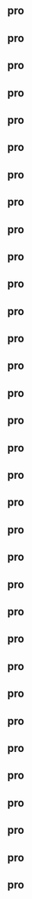 ## pro 
## pro 
## pro 
## pro 
## pro 
## pro 
## pro 
## pro 
## pro 
## pro 
## pro 
## pro 
## pro 
## pro 
## pro 
## pro 
## pro 
## pro 
## pro 
## pro 
## pro 
## pro 
## pro 
## pro 
## pro 
## pro 
## pro 
## pro 
## pro 
## pro 
## pro 
## pro 
## pro 
